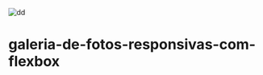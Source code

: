 ![dd](https://user-images.githubusercontent.com/95540354/159714558-87b00e93-a046-4724-ada8-68d40a3b5ba5.png)
# galeria-de-fotos-responsivas-com-flexbox
